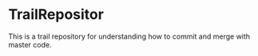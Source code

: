 # TrailRepositor
This is a trail repository for understanding how to commit and merge with master code.
